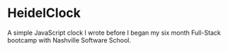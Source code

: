 # HeidelClock
 A simple JavaScript clock I wrote before I began my six month Full-Stack bootcamp with Nashville Software School.
